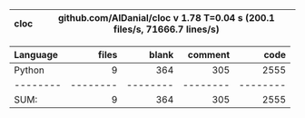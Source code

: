 cloc|github.com/AlDanial/cloc v 1.78  T=0.04 s (200.1 files/s, 71666.7 lines/s)
--- | ---

Language|files|blank|comment|code
:-------|-------:|-------:|-------:|-------:
Python|9|364|305|2555
--------|--------|--------|--------|--------
SUM:|9|364|305|2555
